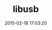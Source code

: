 ---
layout: post
title:  "libusb"
repo:   "larskanis/libusb"
date:   2015-02-18 17:03:20
gemurl: http://github.com/larskanis/libusb
---